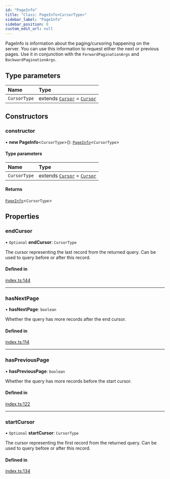 ```yaml
---
id: "PageInfo"
title: "Class: PageInfo<CursorType>"
sidebar_label: "PageInfo"
sidebar_position: 0
custom_edit_url: null
---
```


PageInfo is information about the paging/cursoring happening on the server.
You can use this information to request either the next or previous pages.
Use it in conjunction with the `ForwardPaginationArgs` and `BackwardPaginationArgs`.

## Type parameters

| Name | Type |
| :------ | :------ |
| `CursorType` | extends [`Cursor`](../interfaces/Cursor.md) = [`Cursor`](../interfaces/Cursor.md) |

## Constructors

### constructor

• **new PageInfo**\<`CursorType`\>(): [`PageInfo`](PageInfo.md)\<`CursorType`\>

#### Type parameters

| Name | Type |
| :------ | :------ |
| `CursorType` | extends [`Cursor`](../interfaces/Cursor.md) = [`Cursor`](../interfaces/Cursor.md) |

#### Returns

[`PageInfo`](PageInfo.md)\<`CursorType`\>

## Properties

### endCursor

• `Optional` **endCursor**: `CursorType`

The cursor representing the last record from the returned query.
Can be used to query before or after this record.

#### Defined in

[index.ts:144](https://github.com/johnsonjo4531/typegraphql-relay-connections/blob/f7686e2/src/index.ts#L144)

___

### hasNextPage

• **hasNextPage**: `boolean`

Whether the query has more records after the end cursor.

#### Defined in

[index.ts:114](https://github.com/johnsonjo4531/typegraphql-relay-connections/blob/f7686e2/src/index.ts#L114)

___

### hasPreviousPage

• **hasPreviousPage**: `boolean`

Whether the query has more records before the start cursor.

#### Defined in

[index.ts:122](https://github.com/johnsonjo4531/typegraphql-relay-connections/blob/f7686e2/src/index.ts#L122)

___

### startCursor

• `Optional` **startCursor**: `CursorType`

The cursor representing the first record from the returned query.
Can be used to query before or after this record.

#### Defined in

[index.ts:134](https://github.com/johnsonjo4531/typegraphql-relay-connections/blob/f7686e2/src/index.ts#L134)
